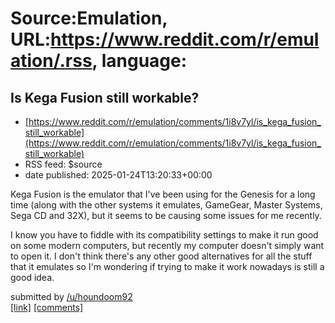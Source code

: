 # Source:Emulation, URL:https://www.reddit.com/r/emulation/.rss, language:

## Is Kega Fusion still workable?
 - [https://www.reddit.com/r/emulation/comments/1i8v7yl/is_kega_fusion_still_workable](https://www.reddit.com/r/emulation/comments/1i8v7yl/is_kega_fusion_still_workable)
 - RSS feed: $source
 - date published: 2025-01-24T13:20:33+00:00

<!-- SC_OFF --><div class="md"><p>Kega Fusion is the emulator that I&#39;ve been using for the Genesis for a long time (along with the other systems it emulates, GameGear, Master Systems, Sega CD and 32X), but it seems to be causing some issues for me recently.</p> <p>I know you have to fiddle with its compatibility settings to make it run good on some modern computers, but recently my computer doesn&#39;t simply want to open it. I don&#39;t think there&#39;s any other good alternatives for all the stuff that it emulates so I&#39;m wondering if trying to make it work nowadays is still a good idea.</p> </div><!-- SC_ON --> &#32; submitted by &#32; <a href="https://www.reddit.com/user/houndoom92"> /u/houndoom92 </a> <br/> <span><a href="https://www.reddit.com/r/emulation/comments/1i8v7yl/is_kega_fusion_still_workable/">[link]</a></span> &#32; <span><a href="https://www.reddit.com/r/emulation/comments/1i8v7yl/is_kega_fusion_still_workable/">[comments]</a></span>

